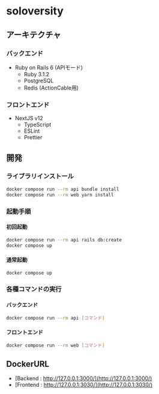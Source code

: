 # soloversity

## アーキテクチャ
### バックエンド
 - Ruby on Rails 6 (APIモード)
   - Ruby 3.1.2 
   - PostgreSQL
   - Redis (ActionCable用)

### フロントエンド
 - NextJS v12
   - TypeScript 
   - ESLint
   - Prettier


## 開発
### ライブラリインストール
```bash
docker compose run --rm api bundle install
docker compose run --rm web yarn install
```

### 起動手順
#### 初回起動
```bash
docker compose run --rm api rails db:create
docker compose up
```

#### 通常起動
```bash
docker compose up
```

### 各種コマンドの実行
#### バックエンド
```bash
docker compose run --rm api [コマンド]
```

#### フロントエンド
```bash
docker compose run --rm web [コマンド]
```

## DockerURL
- [Backend : http://127.0.0.1:3000/](http://127.0.0.1:3000/)
- [Frontend : http://127.0.0.1:3030/](http://127.0.0.1:3030/)
